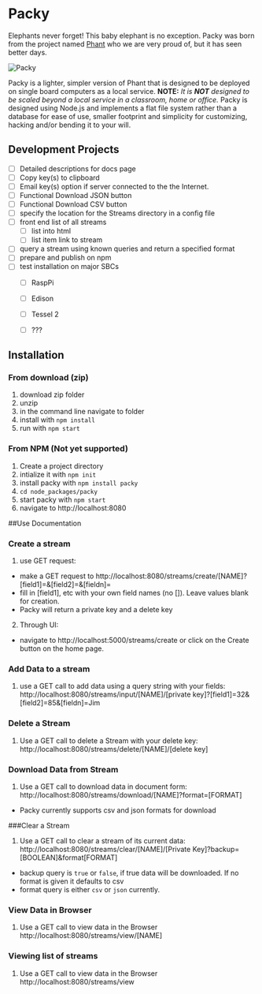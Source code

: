 # Packy

Elephants never forget! This baby elephant is no exception. Packy was born from the project named [Phant](https://www.npmjs.com/package/phant) who we are very proud of, but it has seen better days.

![Packy](http://media.oregonlive.com/portland_impact/photo/packy4jpg-f24c15270bcf002e.jpg)

 Packy is a lighter, simpler version of Phant that is designed to be deployed on single board computers as a local service. **NOTE:** _It is **NOT** designed to be scaled beyond a local service in a classroom, home or office._ Packy is designed using Node.js and implements a flat file system rather than a database for ease of use, smaller footprint and simplicity for customizing, hacking and/or bending it to your will.


## Development Projects
- [ ] Detailed descriptions for docs page
- [ ] Copy key(s) to clipboard
- [ ] Email key(s) option if server connected to the the Internet.
- [ ] Functional Download JSON button
- [ ] Functional Download CSV button
- [ ] specify the location for the Streams directory in a config file
- [ ] front end list of all streams
    - [ ] list into html
    - [ ] list item link to stream
- [ ] query a stream using known queries and return a specified format
- [ ] prepare and publish on npm
- [ ] test installation on major SBCs
    - [ ] RaspPi
    - [ ] Edison
    - [ ] Tessel 2
    - [ ] ???


## Installation
### From download (zip)
1. download zip folder
2. unzip
3. in the command line navigate to folder
4. install with `npm install`
5. run with `npm start`


### From NPM (Not yet supported)
1. Create a project directory
2. intialize it with `npm init`
3. install packy with `npm install packy`
4. `cd node_packages/packy`
5. start packy with `npm start`
6. navigate to http://localhost:8080

##Use Documentation
### Create a stream

1. use GET request:
  - make a GET request to http://localhost:8080/streams/create/[NAME]?[field1]=&[field2]=&[fieldn]=
  - fill in [field1], etc with your own field names (no []). Leave values blank for creation.
  - Packy will return a private key and a delete key

2. Through UI:
  - navigate to http://localhost:5000/streams/create or click on the Create button on the home page.

### Add Data to a stream
1. use a GET call to add data using a query string with your fields: http://localhost:8080/streams/input/[NAME]/[private key]?[field1]=32&[field2]=85&[fieldn]=Jim

### Delete a Stream
1. Use a GET call to delete a Stream with your delete key:
http://localhost:8080/streams/delete/[NAME]/[delete key]

### Download Data from Stream
1. Use a GET call to download data in document form:
http://localhost:8080/streams/download/[NAME]?format=[FORMAT]

- Packy currently  supports csv and json formats for download

###Clear a Stream
1. Use a GET call to clear a stream of its current data:
http://localhost:8080/streams/clear/[NAME]/[Private Key]?backup=[BOOLEAN]&format[FORMAT]

- backup query is `true` or `false`, if true data will be downloaded. If no format is given it defaults to csv
- format query is either `csv` or `json` currently.

### View Data in Browser
1. Use a GET call to view data in the Browser
http://localhost:8080/streams/view/[NAME]

### Viewing list of streams
1. Use a GET call to view data in the Browser
http://localhost:8080/streams/view
